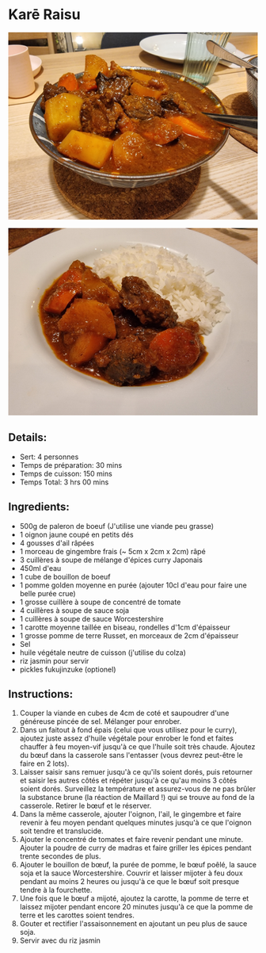 # Karē Raisu

![Karē Raisu](https://github.com/anamorph/recettes/blob/main/photos/fr-plat-kare_raisu-01.jpg?raw=true)  

![Karē Raisu](https://github.com/anamorph/recettes/blob/main/photos/fr-plat-kare_raisu-02.jpg?raw=true)

## Details:
* Sert: 4 personnes
* Temps de préparation:  30 mins
* Temps de cuisson:  150 mins
* Temps Total:  3 hrs 00 mins

## Ingredients:
* 500g de paleron de boeuf (J'utilise une viande peu grasse)
* 1 oignon jaune coupé en petits dés
* 4 gousses d'ail râpées
* 1 morceau de gingembre frais (~ 5cm x 2cm x 2cm) râpé
* 3 cuillères à soupe de mélange d'épices curry Japonais
* 450ml d'eau
* 1 cube de bouillon de boeuf
* 1 pomme golden moyenne en purée (ajouter 10cl d'eau pour faire une belle purée crue)
* 1 grosse cuillère à soupe de concentré de tomate
* 4 cuillères à soupe de sauce soja
* 1 cuillères à soupe de sauce Worcestershire
* 1 carotte moyenne taillée en biseau, rondelles d'1cm d'épaisseur
* 1 grosse pomme de terre Russet, en morceaux de 2cm d'épaisseur
* Sel
* huile végétale neutre de cuisson (j'utilise du colza)
* riz jasmin pour servir
* pickles fukujinzuke (optionel)


## Instructions:
1. Couper la viande en cubes de 4cm de coté et saupoudrer d'une généreuse pincée de sel. Mélanger pour enrober.  
1. Dans un faitout à fond épais (celui que vous utilisez pour le curry), ajoutez juste assez d'huile végétale pour enrober le fond et faites chauffer à feu moyen-vif jusqu'à ce que l'huile soit très chaude. Ajoutez du bœuf dans la casserole sans l'entasser (vous devrez peut-être le faire en 2 lots).  
1. Laisser saisir sans remuer jusqu'à ce qu'ils soient dorés, puis retourner et saisir les autres côtés et répéter jusqu'à ce qu'au moins 3 côtés soient dorés. Surveillez la température et assurez-vous de ne pas brûler la substance brune (la réaction de Maillard !) qui se trouve au fond de la casserole. Retirer le bœuf et le réserver.
1. Dans la même casserole, ajouter l'oignon, l'ail, le gingembre et faire revenir à feu moyen pendant quelques minutes jusqu'à ce que l'oignon soit tendre et translucide.
1. Ajouter le concentré de tomates et faire revenir pendant une minute. Ajouter la poudre de curry de madras et faire griller les épices pendant trente secondes de plus.
1. Ajouter le bouillon de bœuf, la purée de pomme, le bœuf poêlé, la sauce soja et la sauce Worcestershire. Couvrir et laisser mijoter à feu doux pendant au moins 2 heures ou jusqu'à ce que le bœuf soit presque tendre à la fourchette.
1. Une fois que le bœuf a mijoté, ajoutez la carotte, la pomme de terre et laissez mijoter pendant encore 20 minutes jusqu'à ce que la pomme de terre et les carottes soient tendres. 
1. Gouter et rectifier l'assaisonnement en ajoutant un peu plus de sauce soja.
1. Servir avec du riz jasmin